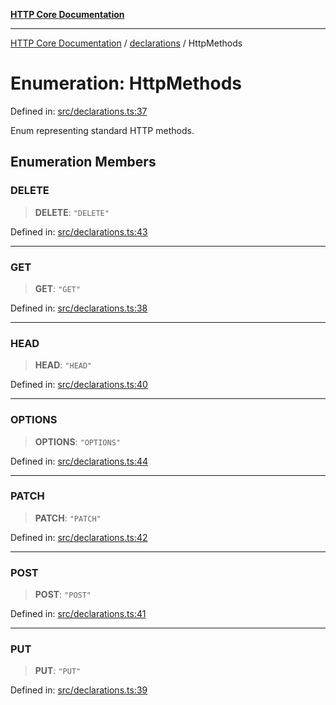 [**HTTP Core Documentation**](../../README.md)

***

[HTTP Core Documentation](../../README.md) / [declarations](../README.md) / HttpMethods

# Enumeration: HttpMethods

Defined in: [src/declarations.ts:37](https://github.com/stonemjs/http-core/blob/6577700bdede2420a5df45a338635c35547070ea/src/declarations.ts#L37)

Enum representing standard HTTP methods.

## Enumeration Members

### DELETE

> **DELETE**: `"DELETE"`

Defined in: [src/declarations.ts:43](https://github.com/stonemjs/http-core/blob/6577700bdede2420a5df45a338635c35547070ea/src/declarations.ts#L43)

***

### GET

> **GET**: `"GET"`

Defined in: [src/declarations.ts:38](https://github.com/stonemjs/http-core/blob/6577700bdede2420a5df45a338635c35547070ea/src/declarations.ts#L38)

***

### HEAD

> **HEAD**: `"HEAD"`

Defined in: [src/declarations.ts:40](https://github.com/stonemjs/http-core/blob/6577700bdede2420a5df45a338635c35547070ea/src/declarations.ts#L40)

***

### OPTIONS

> **OPTIONS**: `"OPTIONS"`

Defined in: [src/declarations.ts:44](https://github.com/stonemjs/http-core/blob/6577700bdede2420a5df45a338635c35547070ea/src/declarations.ts#L44)

***

### PATCH

> **PATCH**: `"PATCH"`

Defined in: [src/declarations.ts:42](https://github.com/stonemjs/http-core/blob/6577700bdede2420a5df45a338635c35547070ea/src/declarations.ts#L42)

***

### POST

> **POST**: `"POST"`

Defined in: [src/declarations.ts:41](https://github.com/stonemjs/http-core/blob/6577700bdede2420a5df45a338635c35547070ea/src/declarations.ts#L41)

***

### PUT

> **PUT**: `"PUT"`

Defined in: [src/declarations.ts:39](https://github.com/stonemjs/http-core/blob/6577700bdede2420a5df45a338635c35547070ea/src/declarations.ts#L39)
